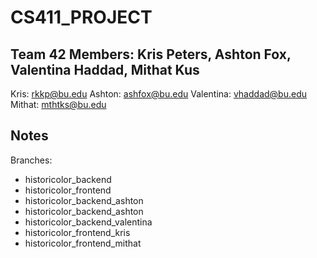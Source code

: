 # CS411_PROJECT

## Team 42 Members: Kris Peters, Ashton Fox, Valentina Haddad, Mithat Kus
Kris: rkkp@bu.edu
Ashton: ashfox@bu.edu
Valentina: vhaddad@bu.edu
Mithat: mthtks@bu.edu

## Notes

Branches: 
* historicolor_backend
* historicolor_frontend
* historicolor_backend_ashton
* historicolor_backend_ashton
* historicolor_backend_valentina
* historicolor_frontend_kris
* historicolor_frontend_mithat